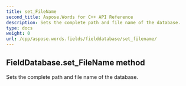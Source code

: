 ```yaml
---
title: set_FileName
second_title: Aspose.Words for C++ API Reference
description: Sets the complete path and file name of the database. 
type: docs
weight: 0
url: /cpp/aspose.words.fields/fielddatabase/set_filename/
---
```

## FieldDatabase.set_FileName method


Sets the complete path and file name of the database. 


